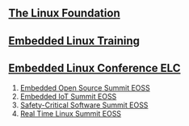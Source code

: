 
## [The Linux Foundation](https://www.youtube.com/@LinuxfoundationOrg/playlists)

## [Embedded Linux Training](https://www.youtube.com/watch?v=qHMn31749_s&list=PLbzoR-pLrL6rr4Yn46TYDee--jzHhqdfQ&index=73)

## [Embedded Linux Conference ELC](https://www.youtube.com/watch?v=-UQqcwPIrF0&list=PLbzoR-pLrL6pY8a8zSKRC6-AihFrruOkq&index=46)

1. [Embedded Open Source Summit EOSS](https://www.youtube.com/watch?v=Iq3MmNBKFLE&list=PLbzoR-pLrL6qmJK02QP35go9hj1jawqxy&index=143)
2. [Embedded IoT Summit EOSS](https://www.youtube.com/watch?v=Fwp_DMIeK5M&list=PLbzoR-pLrL6rYuixMoL_U44KFgL1S_1LV)
3. [Safety-Critical Software Summit EOSS](https://www.youtube.com/watch?v=ZUg-fGLYlnU&list=PLbzoR-pLrL6qtR1YOxuIXcBj7y5zagDkE&index=2)
4. [Real Time Linux Summit EOSS](https://www.youtube.com/watch?v=WStVB6RkCfs&list=PLbzoR-pLrL6oEVSWhTJHb8fYaL88tACo8&index=4)


